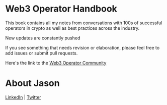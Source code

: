 # Web3 Operator Handbook
This book contains all my notes from conversations with 100s of successful operators in crypto as well as best practices across the industry.

New updates are constantly pushed

If you see something that needs revision or elaboration, please feel free to add issues or submit pull requests.

Here's the link to the [Web3 Operator Community](https://t.me/web3operator)

# About Jason
[LinkedIn](https://linkedin.com/in/jasonrrodrigues) | [Twitter](https://twitter.com/JasonRogues)
